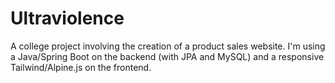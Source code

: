# Ultraviolence
A college project involving the creation of a product sales website. I'm using a Java/Spring Boot on the backend (with JPA and MySQL) and a responsive Tailwind/Alpine.js on the frontend.
